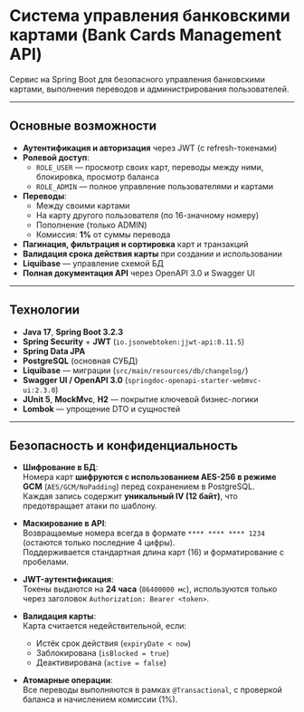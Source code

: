 # Система управления банковскими картами (Bank Cards Management API)

Сервис на Spring Boot для безопасного управления банковскими картами, выполнения переводов и администрирования пользователей.

---

## Основные возможности

- **Аутентификация и авторизация** через JWT (с refresh-токенами)
- **Ролевой доступ**:
  - `ROLE_USER` — просмотр своих карт, переводы между ними, блокировка, просмотр баланса
  - `ROLE_ADMIN` — полное управление пользователями и картами
- **Переводы**:
  - Между своими картами
  - На карту другого пользователя (по 16-значному номеру)
  - Пополнение (только ADMIN)
  - Комиссия: **1%** от суммы перевода
- **Пагинация, фильтрация и сортировка** карт и транзакций
- **Валидация срока действия карты** при создании и использовании
- **Liquibase** — управление схемой БД 
- **Полная документация API** через OpenAPI 3.0 и Swagger UI

---

## Технологии

- **Java 17**, **Spring Boot 3.2.3**
- **Spring Security** + **JWT** (`io.jsonwebtoken:jjwt-api:0.11.5`)
- **Spring Data JPA**
- **PostgreSQL** (основная СУБД)
- **Liquibase** — миграции (`src/main/resources/db/changelog/`)
- **Swagger UI / OpenAPI 3.0** (`springdoc-openapi-starter-webmvc-ui:2.3.0`)
- **JUnit 5**, **MockMvc**, **H2** — покрытие ключевой бизнес-логики
- **Lombok** — упрощение DTO и сущностей

---

## Безопасность и конфиденциальность

- **Шифрование в БД**:  
  Номера карт **шифруются с использованием AES-256 в режиме GCM** (`AES/GCM/NoPadding`) перед сохранением в PostgreSQL.  
  Каждая запись содержит **уникальный IV (12 байт)**, что предотвращает атаки по шаблону.

- **Маскирование в API**:  
  Возвращаемые номера всегда в формате `**** **** **** 1234` (остаются только последние 4 цифры).  
  Поддерживается стандартная длина карт (16) и форматирование с пробелами.

- **JWT-аутентификация**:  
  Токены выдаются на **24 часа** (`86400000 мс`), используются только через заголовок `Authorization: Bearer <token>`.

- **Валидация карты**:  
  Карта считается недействительной, если:
  - Истёк срок действия (`expiryDate < now`)
  - Заблокирована (`isBlocked = true`)
  - Деактивирована (`active = false`)

- **Атомарные операции**:  
  Все переводы выполняются в рамках `@Transactional`, с проверкой баланса и начислением комиссии (1%).
